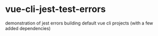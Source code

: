 # vue-cli-jest-test-errors
demonstration of jest errors building default vue cli projects (with a few added dependencies)

